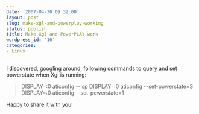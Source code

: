 ```yaml
---
date: '2007-04-30 09:32:00'
layout: post
slug: make-xgl-and-powerplay-working
status: publish
title: Make Xgl and PowerPLAY work
wordpress_id: '16'
categories:
- Linux
---
```


I discovered, googling around, following commands to query and set powerstate when Xgl is running:


> DISPLAY=:0 aticonfig --lsp
DISPLAY=:0 aticonfig --set-powerstate=3
DISPLAY=:0 aticonfig --set-powerstate=1


Happy to share it with you!

